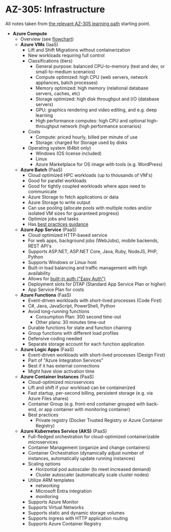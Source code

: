 # AZ-305: Infrastructure

All notes taken from [the relevant AZ-305 learning path](https://learn.microsoft.com/en-us/training/paths/design-infranstructure-solutions//) starting point.

- **Azure Compute**
  - Overview (see [flowchart](./img/az-305-infrastructure-compoute-flowchart.png))
  - **Azure VMs** (IaaS)
    - Lift and Shift Migrations without containerization
    - New workloads requiring full control
    - Classifications (tiers)
      - General purpose: balanced CPU-to-memory (test and dev, or small-to-medium scenarios)
      - Compute optimized: high CPU (web servers, network appliances, batch processes)
      - Memory optimized: high memory (relational database servers, caches, etc)
      - Storage optimized: high disk throughput and I/O (database servers)
      - GPU: graphics rendering and video editing, and e.g. deep learning
      - High performance computes: high CPU and optional high-throughput network (high performance scenarios)
    - Costs
      - Compute: priced hourly, billed per minute of use
      - Storage: charged for Storage used by disks
    - Operating system (64bit only)
      - Windows (OS license included)
      - Linux
      - Azure Marketplace for OS image with tools (e.g. WordPress)
  - **Azure Batch** (PaaS)
    - Cloud optimized HPC workloads (up to thousands of VM's)
    - Good for parallel workloads
    - Good for tightly coupled workloads where apps need to communicate
    - Azure Storage to fetch applications or data
    - Azure Storage to write output
    - Can use pooling (allocate pools with multiple nodes and/or isolated VM sizes for guaranteed progress)
    - Optimize jobs and tasks
    - Has [best practices guidance](https://learn.microsoft.com/en-us/azure/batch/best-practices)
  - **Azure App Service** (PaaS)
    - Cloud optimized HTTP-based service
    - For web apps, background jobs (WebJobs), mobile backends, REST API's
    - Supports ASP.NET, ASP.NET Core, Java, Ruby, NodeJS, PHP, Python
    - Supports Windows or Linux host
    - Built-in load balancing and traffic management with high availability
    - Allows for [built-in auth ("Easy Auth")](https://learn.microsoft.com/en-us/azure/app-service/overview-authentication-authorization)
    - Deployment slots for DTAP (Standard App Service Plan or higher)
    - App Service Plan for costs
  - **Azure Functions** (FaaS)
    - Event-driven workloads with short-lived processes (Code First)
    - C#, Java, JavaScript, PowerShell, Python
    - Avoid long-running functions
      - Consumption Plan: 300 second time-out
      - Other plans: 30 minutes time-out
    - Durable functions for state and function chaining
    - Group functions with different load profiles
    - Defensive coding needed
    - Separate storage account for each function application
  - **Azure Logic Apps** (FaaS)
    - Event-driven workloads with short-lived processes (Design First)
    - Part of "Azure Integration Services"
    - Best if it has external connections
    - Might have slow activation time
  - **Azure Container Instances** (PaaS)
    - Cloud-optimized microservices
    - Lift and shift if your workload can be containerized
    - Fast startup, per-second billing, persistent storage (e.g. via Azure Files shares)
    - Container Group (e.g. front-end container grouped with back-end, or app container with monitoring container)
    - Best practices
      - Private registry (Docker Trusted Registry or Azure Container Registry)
  - **Azure Kubernetes Service (AKS)** (PaaS)
    - Full-fledged orchestration for cloud-optimized containerizable microservices
    - Container Management (organize and change containers)
    - Container Orchestration (dynamically adjust number of instances, automatically update running instances)
    - Scaling options
      - Horizontal pod autoscaler (to meet increased demand)
      - Cluster autoscaler (automatically scale cluster nodes)
    - Utilize ARM templates
      - networking
      - Microsoft Entra integration
      - monitoring
    - Supports Azure Monitor
    - Supports Virtual Networks
    - Supports static and dynamic storage volumes
    - Supports ingress with HTTP application routing
    - Supports Azure Container Registry
